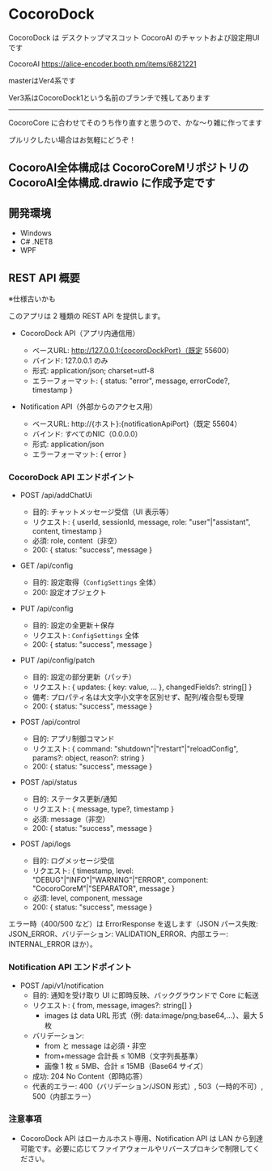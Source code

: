 # CocoroDock

CocoroDock は デスクトップマスコット CocoroAI のチャットおよび設定用UIです

CocoroAI
https://alice-encoder.booth.pm/items/6821221

masterはVer4系です

Ver3系はCocoroDock1という名前のブランチで残してあります

----

CocoroCore に合わせてそのうち作り直すと思うので、かな～り雑に作ってます

プルリクしたい場合はお気軽にどうぞ！

CocoroAI全体構成は CocoroCoreMリポジトリの CocoroAI全体構成.drawio に作成予定です
----

## 開発環境

- Windows
- C# .NET8
- WPF

## REST API 概要

※仕様古いかも

このアプリは 2 種類の REST API を提供します。

- CocoroDock API（アプリ内通信用）
	- ベースURL: http://127.0.0.1:{cocoroDockPort}（既定 55600）
	- バインド: 127.0.0.1 のみ
	- 形式: application/json; charset=utf-8
	- エラーフォーマット: { status: "error", message, errorCode?, timestamp }

- Notification API（外部からのアクセス用）
	- ベースURL: http://{ホスト}:{notificationApiPort}（既定 55604）
	- バインド: すべてのNIC（0.0.0.0）
	- 形式: application/json
	- エラーフォーマット: { error }

### CocoroDock API エンドポイント

- POST /api/addChatUi
	- 目的: チャットメッセージ受信（UI 表示等）
	- リクエスト: { userId, sessionId, message, role: "user"|"assistant", content, timestamp }
	- 必須: role, content（非空）
	- 200: { status: "success", message }

- GET /api/config
	- 目的: 設定取得（`ConfigSettings` 全体）
	- 200: 設定オブジェクト

- PUT /api/config
	- 目的: 設定の全更新＋保存
	- リクエスト: `ConfigSettings` 全体
	- 200: { status: "success", message }

- PUT /api/config/patch
	- 目的: 設定の部分更新（パッチ）
	- リクエスト: { updates: { key: value, ... }, changedFields?: string[] }
	- 備考: プロパティ名は大文字小文字を区別せず、配列/複合型も受理
	- 200: { status: "success", message }

- POST /api/control
	- 目的: アプリ制御コマンド
	- リクエスト: { command: "shutdown"|"restart"|"reloadConfig", params?: object, reason?: string }
	- 200: { status: "success", message }

- POST /api/status
	- 目的: ステータス更新/通知
	- リクエスト: { message, type?, timestamp }
	- 必須: message（非空）
	- 200: { status: "success", message }

- POST /api/logs
	- 目的: ログメッセージ受信
	- リクエスト: { timestamp, level: "DEBUG"|"INFO"|"WARNING"|"ERROR", component: "CocoroCoreM"|"SEPARATOR", message }
	- 必須: level, component, message
	- 200: { status: "success", message }

エラー時（400/500 など）は ErrorResponse を返します（JSON パース失敗: JSON_ERROR、バリデーション: VALIDATION_ERROR、内部エラー: INTERNAL_ERROR ほか）。

### Notification API エンドポイント

- POST /api/v1/notification
	- 目的: 通知を受け取り UI に即時反映、バックグラウンドで Core に転送
	- リクエスト: { from, message, images?: string[] }
		- images は data URL 形式（例: data:image/png;base64,...）、最大 5 枚
	- バリデーション:
		- from と message は必須・非空
		- from+message 合計長 ≤ 10MB（文字列長基準）
		- 画像 1 枚 ≤ 5MB、合計 ≤ 15MB（Base64 サイズ）
	- 成功: 204 No Content（即時応答）
	- 代表的エラー: 400（バリデーション/JSON 形式）, 503（一時的不可）, 500（内部エラー）

### 注意事項

- CocoroDock API はローカルホスト専用、Notification API は LAN から到達可能です。必要に応じてファイアウォールやリバースプロキシで制限してください。
